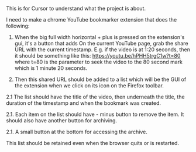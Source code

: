 This is for Cursor to understand what the project is about.

I need to make a chrome YouTube bookmarker extension that does the following:

1. When the big full width horizontal + plus is pressed on the extension's gui, it's a  button that adds On the current YouTube page, grab the share URL with the current timestamp. E.g. if the video is at 1:20 seconds, then it should be something like this:  https://youtu.be/hPHH5trgC1w?t=80 where t=80 is the parameter to seek the video to the 80 second mark which is 1 minute 20 seconds. 

2. Then this shared URL should be added to a list which will be the GUI of the extension when we click on its icon on the Firefox toolbar.

2.1 The list should have the title of the video, then underneath the title, the duration of the timestamp and when the bookmark was created. 

2.1. Each item on the list should have - minus button to remove the item. It should also have another button for archiving. 

2.1. A small button at the bottom for accessing the archive.

This list should be retained even when the browser quits or is restarted.
